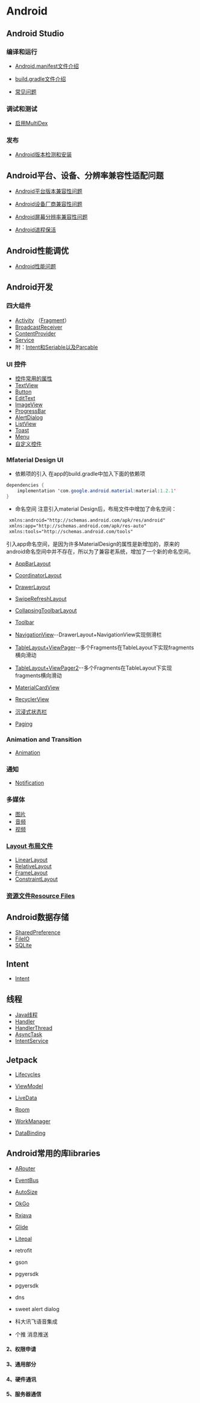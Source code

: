 
# Android

## Android Studio

### 编译和运行
* [Android.manifest文件介绍][gradle]

* [build.gradle文件介绍][gradle]

* [常见问题][qa]

[gradle]:https://github.com/geekist/developer_guide/blob/main/android/studio/Gradle.md

### 调试和测试

* [启用MultiDex][multidex]


### 发布

* [Android版本检测和安装](https://github.com/geekist/developer_guide/blob/main/android/studio/Update.md)


[qa]:https://github.com/geekist/developer_guide/blob/main/android/studio/QA.md


## Android平台、设备、分辨率兼容性适配问题

* [Android平台版本兼容性问题](https://github.com/geekist/developer_guide/blob/main/android/compat/Android版本应用兼容性适配问题.md)

* [Android设备厂商兼容性问题][gradle]
 
* [Android屏幕分辨率兼容性问题][gradle]

* [Android进程保活](https://carsonho.blog.csdn.net/article/details/79522975)

## Android性能调优

* [Android性能问题](https://github.com/geekist/developer_guide/blob/main/android/android性能调优.md)


## Android开发

### 四大组件

* [Activity][activity] （[Fragment][fragment]）
* [BroadcastReceiver][broadcastReceiver]
* [ContentProvider][contentprovider]
* [Service][service]
* 附：[Intent和Seriable以及Parcable](https://github.com/geekist/developer_guide/blob/main/android/4-components/Intent.md)

[activity]:https://github.com/geekist/developer_guide/blob/main/android/4-components/Activity.md
[fragment]:https://github.com/geekist/developer_guide/blob/main/android/4-components/Fragment.md
[broadcastReceiver]:https://github.com/geekist/developer_guide/blob/main/android/4-components/BroadcastReceiver.md
[contentprovider]:https://github.com/geekist/developer_guide/blob/main/android/4-components/ContentProvider.md
[service]:https://github.com/geekist/developer_guide/blob/main/android/4-components/Service.md

### UI 控件

* [控件常用的属性][common]
* [TextView][textview]
* [Button][button]
* [EditText][edittext]
* [ImageView][imageview]
* [ProgressBar][progressbar]
* [AlertDialog][alertdialog]
* [ListView][listview]
* [Toast][toast]
* [Menu][menu]
* [自定义控件][self]

[common]:https://github.com/geekist/developer_guide/blob/main/android/ui/Common.md
[toast]:https://github.com/geekist/developer_guide/blob/main/android/ui/Toast.md
[menu]:https://github.com/geekist/developer_guide/blob/main/android/ui/Menu.md
[textview]:https://github.com/geekist/developer_guide/blob/main/android/ui/TextView.md
[button]:https://github.com/geekist/developer_guide/blob/main/android/ui/Button.md
[edittext]:https://github.com/geekist/developer_guide/blob/main/android/ui/EditText.md
[imageview]:https://github.com/geekist/developer_guide/blob/main/android/ui/ImageView.md
[progressbar]:https://github.com/geekist/developer_guide/blob/main/android/ui/ProgressBar.md
[alertdialog]:https://github.com/geekist/developer_guide/blob/main/android/ui/AlertDialog.md

[listview]:https://github.com/geekist/developer_guide/blob/main/android/ui/ListView.md

[self]:https://github.com/geekist/developer_guide/blob/main/android/ui/自定义控件.md



### Mfaterial Design UI
* 依赖项的引入
在app的build.gradle中加入下面的依赖项
```java
dependencies {
    implementation 'com.google.android.material:material:1.2.1'
}
```

* 命名空间
注意引入material Design后，布局文件中增加了命名空间：
```xml
 xmlns:android="http://schemas.android.com/apk/res/android"
 xmlns:app="http://schemas.android.com/apk/res-auto"
 xmlns:tools="http://schemas.android.com/tools"
```
引入app命名空间，是因为许多MaterialDesign的属性是新增加的，原来的android命名空间中并不存在，所以为了兼容老系统，增加了一个新的命名空间。

* [AppBarLayout][appbarlayout]
* [CoordinatorLayout][coordinatorlayout]
* [DrawerLayout][drawerlayout]
* [SwipeRefreshLayout][swiperefreshlayout]
* [CollapsingToolbarLayout][collapsingtoolbarlayout]


* [Toolbar][toolbar]
* [NavigationView][navigationview]--DrawerLayout+NavigationView实现侧滑栏
* [TableLayout+ViewPager][table+viewPager]--多个Fragments在TableLayout下实现fragments横向滑动
* [TableLayout+ViewPager2][table+viewPager2]--多个Fragments在TableLayout下实现fragments横向滑动
* [MaterialCardView][cardview]
* [RecyclerView][recyclerview]
* [沉浸式状态栏][transparentstatusbar]
* [Paging](https://github.com/geekist/developer_guide/blob/main/android/ui/paging.md)


[navigationview]:https://github.com/geekist/developer_guide/blob/main/android/ui/NavigationView.md
[appbarlayout]:https://github.com/geekist/developer_guide/blob/main/android/ui/AppBarLayout.md

[drawerlayout]:https://github.com/geekist/developer_guide/blob/main/android/ui/DrawerLayout.md

[coordinatorlayout]:https://github.com/geekist/developer_guide/blob/main/android/ui/CoordinatorLayout.md
[swiperefreshlayout]:https://github.com/geekist/developer_guide/blob/main/android/ui/SwipeRefreshLayout.md
[collapsingtoolbarlayout]:https://github.com/geekist/developer_guide/blob/main/android/ui/CollapsingToolbarLayout.md

[toolbar]:https://github.com/geekist/developer_guide/blob/main/android/ui/Toolbar.md
[cardview]:https://github.com/geekist/developer_guide/blob/main/android/ui/MaterialCardView.md
[transparentstatusbar]:https://github.com/geekist/developer_guide/blob/main/android/ui/StatusBar.md
[recyclerview]:https://github.com/geekist/developer_guide/blob/main/android/ui/RecyclerView.md
[table+viewPager]:https://github.com/geekist/developer_guide/blob/main/android/ui/Activity+Fragments+TableLayout+ViewPager.md
[table+viewPager2]:https://github.com/geekist/developer_guide/blob/main/android/ui/Activity+Fragments+TableLayout+ViewPager2.md
### Animation and Transition

* [Animation](https://github.com/geekist/developer_guide/blob/main/android/ui/Animation.md)


### 通知
* [Notification][notification]


[notification]:https://github.com/geekist/developer_guide/blob/main/android/notification/Notification.md

### 多媒体
* [图片][photo]
* [音频][audio]
* [视频][video]

[photo]:https://github.com/geekist/developer_guide/blob/main/android/multimedia/Photo.md
[audio]:https://github.com/geekist/developer_guide/blob/main/android/multimedia/Audio.md
[video]:https://github.com/geekist/developer_guide/blob/main/android/multimedia/Video.md

### [Layout 布局文件][layout]

* [LinearLayout][linearlayout]
* [RelativeLayout][relativelayout]
* [FrameLayout][framelayout]
* [ConstraintLayout][constraintlayout]


[linearlayout]:https://github.com/geekist/developer_guide/blob/main/android/layout/LinearLayout.md

[relativelayout]:https://github.com/geekist/developer_guide/blob/main/android/layout/RelativeLayout.md

[framelayout]:https://github.com/geekist/developer_guide/blob/main/android/layout/FrameLayout.md

[constraintlayout]:https://github.com/geekist/developer_guide/blob/main/android/layout/ConstraintLayout.md

### [资源文件Resource Files][resource]

## Android数据存储
* [SharedPreference][sharedpreference]
* [FileIO][fileio]
* [SQLite][sqlite]


[sharedpreference]:https://github.com/geekist/developer_guide/blob/main/android/database/SharedPreference.md
[fileio]:https://github.com/geekist/developer_guide/blob/main/android/database/FileIO.md
[sqlite]:https://github.com/geekist/developer_guide/blob/main/android/database/SQLite.md

## Intent
* [Intent][intent]

[intent]:https://github.com/geekist/developer_guide/blob/main/android/intent/Intent.md

## 线程
* [Java线程][javathread]
* [Handler][handler]
* [HandlerThread][handlerthread]
* [AsyncTask][asynctask]
* [IntentService][intentservice]

[javathread]:https://github.com/geekist/developer_guide/blob/main/android/thread/JavaThread.md
[handler]:https://github.com/geekist/developer_guide/blob/main/android/thread/Handler.md
[handlerthread]:https://github.com/geekist/developer_guide/blob/main/android/thread/HandlerThread.md
[asynctask]:https://github.com/geekist/developer_guide/blob/main/android/thread/AsyncTask.md
[intentservice]:https://github.com/geekist/developer_guide/blob/main/android/thread/IntentService.md

## Jetpack
* [Lifecycles][lifecycles]
* [ViewModel][viewmodel]
* [LiveData][livedata]
* [Room][room]
* [WorkManager][workmanager]

* [DataBinding](https://github.com/geekist/developer_guide/blob/main/android/jetpack/Databinding.md)

[lifecycles]:https://github.com/geekist/developer_guide/blob/main/android/jetpack/Lifecycles.md

[viewmodel]:https://github.com/geekist/developer_guide/blob/main/android/jetpack/ViewModel.md

[livedata]:https://github.com/geekist/developer_guide/blob/main/android/jetpack/LiveData.md

[room]:https://github.com/geekist/developer_guide/blob/main/android/jetpack/Room.md

[workmanager]:https://github.com/geekist/developer_guide/blob/main/android/jetpack/WorkManager.md


## Android常用的库libraries

* [ARouter][arouter]

* [EventBus][eventbus]

* [AutoSize][autosize]

* [OkGo][okgo]

* [Rxjava][rxjava]

* [Glide][glide]

* [Litepal][litepal]


- retrofit

- gson

- pgyersdk

- pgyersdk

- dns



- sweet alert dialog


- 科大讯飞语音集成



- 个推 消息推送


#### 2、权限申请

#### 3、通用部分

#### 4、硬件通讯

#### 5、服务器通信




[arouter]:https://github.com/geekist/developer_guide/blob/main/android/libraries/ARouter.md
[eventbus]:https://github.com/geekist/developer_guide/blob/main/android/libraries/EventBus.md
[autosize]:https://github.com/geekist/developer_guide/blob/main/android/libraries/AndroidAutoSize.md
[okgo]:https://github.com/geekist/developer_guide/blob/main/android/libraries/OkGo.md
[rxjava]:https://github.com/geekist/developer_guide/blob/main/android/libraries/RxJava.md

[glide]:https://github.com/geekist/developer_guide/blob/main/android/libraries/Glide.md

[litepal]:https://github.com/geekist/developer_guide/blob/main/android/libraries/LitePal.md












[ui]:https://github.com/geekist/developer_guide/blob/main/android/ui/ui.md
[layout]:https://github.com/geekist/developer_guide/blob/main/android/layout/Layout.md

[resource]:https://github.com/geekist/developer_guide/blob/main/android/layout/resource.md

[libraries]:https://github.com/geekist/developer_guide/blob/main/android/libraries/libraries.md

[multidex]:https://github.com/geekist/developer_guide/blob/main/android/studio/MultiDex.md